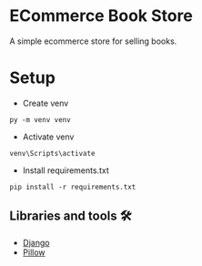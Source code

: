 # ECommerce Book Store

A simple ecommerce store for selling books.

# Setup

* Create venv
```
py -m venv venv
```
* Activate venv
```
venv\Scripts\activate
```
* Install requirements.txt
```
pip install -r requirements.txt
```

## Libraries and tools 🛠
* [Django](https://www.djangoproject.com)
* [Pillow](https://pillow.readthedocs.io/en/stable/)




